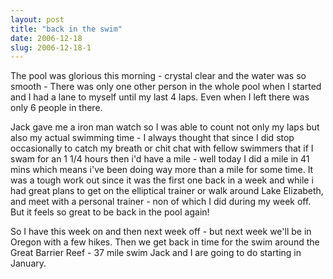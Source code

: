 ```yaml
---
layout: post
title: "back in the swim"
date: 2006-12-18
slug: 2006-12-18-1
---
```


The pool was glorious this morning - crystal clear and the water was so smooth - There was only one other person in the whole pool when I started and I had a lane to myself until my last 4 laps.  Even when I left there was only 6 people in there.  

Jack gave me a iron man watch so I was able to count not only my laps but also my actual swimming time - I always thought that since I did stop occasionally to catch my breath or chit chat with fellow swimmers that if I swam for an 1 1/4 hours then i&apos;d have a mile - well today I did a mile in 41 mins which means i&apos;ve been doing way more than a mile for some time.  It was a tough work out since it was the first one back in a week and while i had great plans to get on the elliptical trainer or walk around Lake Elizabeth, and meet with a personal trainer - non of which I did during my week off.  But it feels so great to be back in the pool again!

So I have this week on and then next week off - but next week we&apos;ll be in Oregon with a few hikes.  Then we get back in time for the swim around the Great Barrier Reef - 37 mile swim Jack and I are going to do starting in January.


